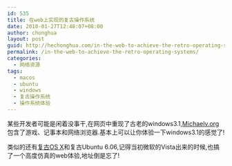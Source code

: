 ```yaml
---
id: 535
title: 在web上实现的复古操作系统
date: 2010-01-27T12:48:07+08:00
author: chonghua
layout: post
guid: http://hechonghua.com/in-the-web-to-achieve-the-retro-operating-systems/
permalink: /in-the-web-to-achieve-the-retro-operating-systems/
categories:
  - 网络资源
tags:
  - macos
  - ubuntu
  - windows
  - 复古操作系统
  - 操作系统体验
---
```

某些开发者可能是闲着没事干,在网页中重现了古老的windows3.1,<a href="http://www.michaelv.org/" target="_blank">Michaelv.org</a>包含了游戏、记事本和网络浏览器.基本上可以让你体验一下windows3.1的感觉了!

类似的还有<a href="http://osx.portraitofakite.com/" target="_blank">复古OS X</a>和复古Ubuntu 6.06,记得当初微软的Vista出来的时候,也搞了一个高度仿真的web体验,地址倒是忘了!